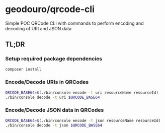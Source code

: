 # geodouro/qrcode-cli

Simple POC QRCode CLI with commands to perform encoding and decoding of URI and JSON data

## TL;DR

### Setup required package dependencies
```bash
composer install
```

### Encode/Decode URIs in QRCodes
```bash
QRCODE_BASE64=$(./bin/console encode -t uri resourceName resourceId)
./bin/console decode -t uri $QRCODE_BASE64
```

### Encode/Decode JSON data in QRCodes
```bash
QRCODE_BASE64=$(./bin/console encode -t json resourceName resourceId)
./bin/console decode -t json $QRCODE_BASE64
```
